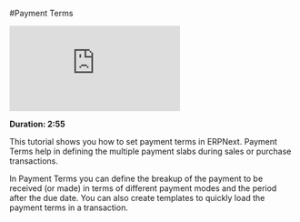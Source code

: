 <!-- add-breadcrumbs -->
#Payment Terms

<div class="embed-container">
    <iframe src="https://www.youtube.com/embed/Z91oWYJx6yA?rel=0" frameborder="0" allow="autoplay; encrypted-media" allowfullscreen>
    </iframe>
</div>    

**Duration: 2:55**

This tutorial shows you how to set payment terms in ERPNext. Payment Terms help in defining the multiple payment slabs during sales or purchase transactions.

In Payment Terms you can define the breakup of the payment to be received (or made) in terms of different payment modes and the period after the due date. You can also create templates to quickly load the payment terms in a transaction.


